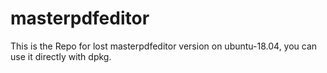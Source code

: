 # masterpdfeditor
This is the Repo for lost masterpdfeditor version on ubuntu-18.04, you can use it directly  with dpkg.



